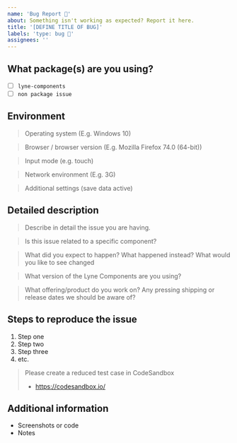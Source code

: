 ```yaml
---
name: 'Bug Report 🐛'
about: Something isn't working as expected? Report it here.
title: '[DEFINE TITLE OF BUG]'
labels: 'type: bug 🐛'
assignees: ''
---
```


<!-- Feel free to remove sections that aren't relevant.

## Title line template: [Title]: Brief description

-->

## What package(s) are you using?

<!--
  Add an x in one of the options below, for example:
- [x] package name
-->

- [ ] `lyne-components`
- [ ] `non package issue`

## Environment

> Operating system (E.g. Windows 10)

> Browser / browser version (E.g. Mozilla Firefox 74.0 (64-bit))

> Input mode (e.g. touch)

> Network environment (E.g. 3G)

> Additional settings (save data active)

## Detailed description

> Describe in detail the issue you are having.

> Is this issue related to a specific component?

> What did you expect to happen? What happened instead? What would you like to
> see changed

> What version of the Lyne Components are you using?

> What offering/product do you work on? Any pressing shipping or release dates we
> should be aware of?

## Steps to reproduce the issue

1. Step one
2. Step two
3. Step three
4. etc.

> Please create a reduced test case in CodeSandbox
>
> - https://codesandbox.io/

## Additional information

- Screenshots or code
- Notes
